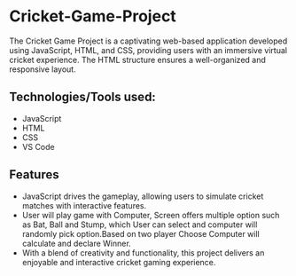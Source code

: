 # Cricket-Game-Project
The Cricket Game Project is a captivating web-based application developed using JavaScript, HTML, and CSS, providing users with an immersive virtual cricket experience. The HTML structure ensures a well-organized and responsive layout.

## Technologies/Tools used:
- JavaScript
- HTML
- CSS
- VS Code

## Features
- JavaScript drives the gameplay, allowing users to simulate cricket matches with interactive features.
- User will play game with Computer, Screen offers multiple option such as Bat, Ball and Stump, which User can select and computer will randomly pick option.Based on two player Choose Computer will calculate and declare Winner.
- With a blend of creativity and functionality, this project delivers an enjoyable and interactive cricket gaming experience.
